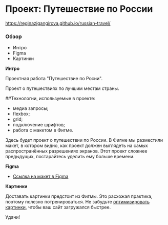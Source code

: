 # Проект: Путешествие по России
https://reginazigangirova.github.io/russian-travel/
### Обзор
* Интро
* Figma
* Картинки

**Интро**

Проектная работа "Путешествие по Росии".

Проект о путешествиях по лучшим местам страны.

##Технологии, используемые в проекте:
* медиа запросы;
* flexbox;
* grid;
* подключение шрифтов;
* работа с макетом в Фигме.

Здесь будет проект о путешествии по России.
В Фигме мы разместили макет, в котором видно, как проект должен выглядеть на самых распространённых разрешениях экранов.
Этот проект сложнее предыдущих, постарайтесь уделить ему больше времени.

**Figma**

* [Ссылка на макет в Figma](https://www.figma.com/file/5S2WSbEFL6awjVWJ0NWL8Q/Sprint-3_-Russia-_-desktop-mobile?node-id=28503%3A0)

**Картинки**

Доставать картинки предстоит из Фигмы. Это расхожая практика, поэтому полезно потренироваться.
Не забудьте [оптимизировать картинки](https://tinypng.com/), чтобы ваш сайт загружался быстрее.

Удачи!
